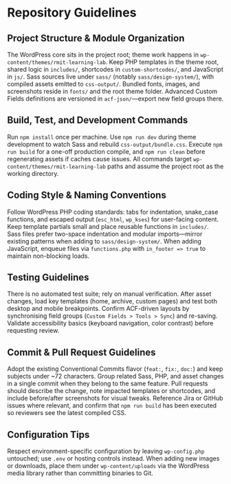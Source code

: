 # Repository Guidelines

## Project Structure & Module Organization
The WordPress core sits in the project root; theme work happens in `wp-content/themes/rmit-learning-lab`. Keep PHP templates in the theme root, shared logic in `includes/`, shortcodes in `custom-shortcodes/`, and JavaScript in `js/`. Sass sources live under `sass/` (notably `sass/design-system/`), with compiled assets emitted to `css-output/`. Bundled fonts, images, and screenshots reside in `fonts/` and the root theme folder. Advanced Custom Fields definitions are versioned in `acf-json/`—export new field groups there.

## Build, Test, and Development Commands
Run `npm install` once per machine. Use `npm run dev` during theme development to watch Sass and rebuild `css-output/bundle.css`. Execute `npm run build` for a one-off production compile, and `npm run clean` before regenerating assets if caches cause issues. All commands target `wp-content/themes/rmit-learning-lab` paths and assume the project root as the working directory.

## Coding Style & Naming Conventions
Follow WordPress PHP coding standards: tabs for indentation, snake_case functions, and escaped output (`esc_html`, `wp_kses`) for user-facing content. Keep template partials small and place reusable functions in `includes/`. Sass files prefer two-space indentation and modular imports—mirror existing patterns when adding to `sass/design-system/`. When adding JavaScript, enqueue files via `functions.php` with `in_footer => true` to maintain non-blocking loads.

## Testing Guidelines
There is no automated test suite; rely on manual verification. After asset changes, load key templates (home, archive, custom pages) and test both desktop and mobile breakpoints. Confirm ACF-driven layouts by synchronising field groups (`Custom Fields > Tools > Sync`) and re-saving. Validate accessibility basics (keyboard navigation, color contrast) before requesting review.

## Commit & Pull Request Guidelines
Adopt the existing Conventional Commits flavor (`feat:`, `fix:`, `doc:`) and keep subjects under ~72 characters. Group related Sass, PHP, and asset changes in a single commit when they belong to the same feature. Pull requests should describe the change, note impacted templates or shortcodes, and include before/after screenshots for visual tweaks. Reference Jira or GitHub issues where relevant, and confirm that `npm run build` has been executed so reviewers see the latest compiled CSS.

## Configuration Tips
Respect environment-specific configuration by leaving `wp-config.php` untouched; use `.env` or hosting controls instead. When adding new images or downloads, place them under `wp-content/uploads` via the WordPress media library rather than committing binaries to Git.
